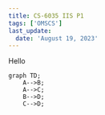 ```yaml
---
title: CS-6035 IIS P1
tags: ['OMSCS']
last_update:
  date: 'August 19, 2023'
---
```


Hello

```mermaid
graph TD;
    A-->B;
    A-->C;
    B-->D;
    C-->D;
```
